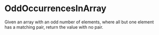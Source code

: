 # OddOccurrencesInArray
Given an array with an odd number of elements, where all but one element has a matching pair, return the value with no pair.
